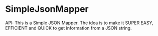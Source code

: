 # SimpleJsonMapper
API: This is a Simple JSON Mapper. The idea is to make it SUPER EASY, EFFICIENT and QUICK to get information from a JSON string.
